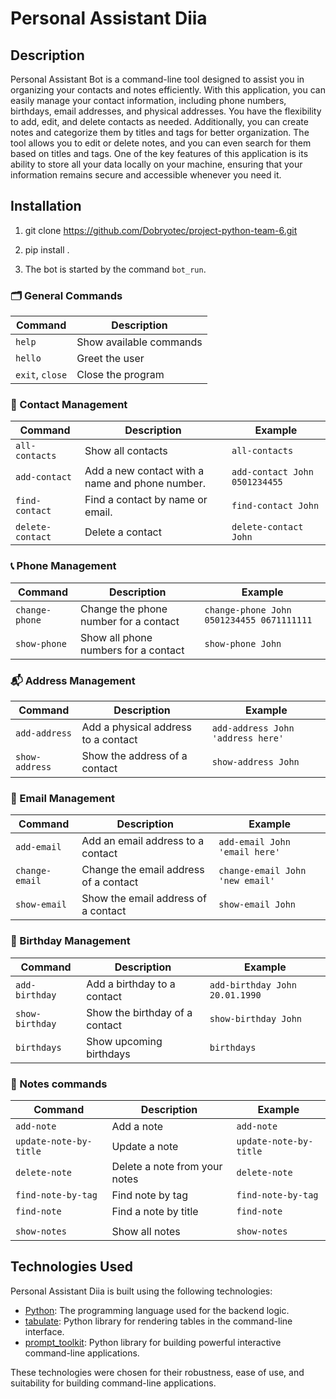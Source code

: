 # Personal Assistant Diia

## Description

Personal Assistant Bot is a command-line tool designed to assist you in organizing your contacts and notes efficiently. With this application, you can easily manage your contact information, including phone numbers, birthdays, email addresses, and physical addresses. You have the flexibility to add, edit, and delete contacts as needed. Additionally, you can create notes and categorize them by titles and tags for better organization. The tool allows you to edit or delete notes, and you can even search for them based on titles and tags. One of the key features of this application is its ability to store all your data locally on your machine, ensuring that your information remains secure and accessible whenever you need it.

## Installation

1. git clone https://github.com/Dobryotec/project-python-team-6.git

2. pip install .

3. The bot is started by the command `bot_run`. 


### 🗂️ General Commands
| Command        | Description                          | 
| -------------- | ------------------------------------ |
| `help`         | Show available commands              |  
| `hello`        | Greet the user                       |  
| `exit`, `close`         | Close the program                     |    
                   

### 👤 Contact Management
| Command          | Description                                | Example                                      |
| ---------------- | ------------------------------------------ | -------------------------------------------- |
| `all-contacts`    | Show all contacts      | `all-contacts`        |
| `add-contact`           | Add a new contact with a name and phone number.     | `add-contact John 0501234455`          |
| `find-contact` | Find a contact by name or email.               | `find-contact John`                  |
| `delete-contact` | Delete a contact                           | `delete-contact John`                      |


### 📞 Phone Management
| Command          | Description                                | Example                                      |
| ---------------- | ------------------------------------------ | -------------------------------------------- |
| `change-phone`      | Change the phone number for a contact   | `change-phone John 0501234455 0671111111`          |
| `show-phone`     | Show all phone numbers for a contact        | `show-phone John` |                          

### 📬 Address Management
| Command          | Description                                | Example                                      |
| ---------------- | ------------------------------------------ | -------------------------------------------- |
| `add-address`    | Add a physical address to a contact        | `add-address John 'address here'`                       |
| `show-address`   | Show the address of a contact              | `show-address John`                        |

### 📧 Email Management
| Command          | Description                                | Example                                      |
| ---------------- | ------------------------------------------ | -------------------------------------------- |
| `add-email`      | Add an email address to a contact          | `add-email John 'email here'`        |
| `change-email`     | Change the email address of a contact        | `change-email John 'new email'`                       
| `show-email`     | Show the email address of a contact        | `show-email John`                          |

### 🎂 Birthday Management
| Command          | Description                                | Example                                      |
| ---------------- | ------------------------------------------ | -------------------------------------------- |
| `add-birthday`   | Add a birthday to a contact                | `add-birthday John 20.01.1990`        
| `show-birthday`  | Show the birthday of a contact             | `show-birthday John`                       |
| `birthdays` | Show upcoming birthdays                     | `birthdays`                          

### 📝 Notes commands
| Command        | Description                            | Example                                      |
| -------------- | -------------------------------------- | -------------------------------------------- |                                          
| `add-note`     | Add a note               | `add-note`                            |
| `update-note-by-title`    | Update a note   | `update-note-by-title`                           |
| `delete-note`  | Delete a note from your notes          | `delete-note`                         |
| `find-note-by-tag`    | Find note by tag         | `find-note-by-tag `                        |
| `find-note`     | Find a note by title                | `find-note`
                         |
| `show-notes`     | Show all notes      | `show-notes`

## Technologies Used

Personal Assistant Diia is built using the following technologies:

- [Python](https://www.python.org/): The programming language used for the backend logic.
- [tabulate](https://pypi.org/project/tabulate/): Python library for rendering tables in the command-line interface.
- [prompt_toolkit](https://python-prompt-toolkit.readthedocs.io/en/latest/): Python library for building powerful interactive command-line applications.

These technologies were chosen for their robustness, ease of use, and suitability for building command-line applications.



